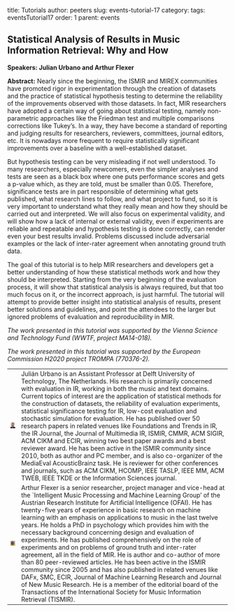 title: Tutorials
author: peeters
slug: events-tutorial-17
category:
tags: eventsTutorial17
order: 1
parent: events

## Statistical Analysis of Results in Music Information Retrieval: Why and How

**Speakers: Julian Urbano and Arthur Flexer**

**Abstract:** Nearly since the beginning, the ISMIR and MIREX communities have promoted rigor in experimentation through the creation of datasets and the practice of statistical hypothesis testing to determine the reliability of the improvements observed with those datasets. In fact, MIR researchers have adopted a certain way of going about statistical testing, namely non-parametric approaches like the Friedman test and multiple comparisons corrections like Tukey’s. In a way, they have become a standard of reporting and judging results for researchers, reviewers, committees, journal editors, etc. It is nowadays more frequent to require statistically significant improvements over a baseline with a well-established dataset.

But hypothesis testing can be very misleading if not well understood. To many researchers, especially newcomers, even the simpler analyses and tests are seen as a black box where one puts performance scores and gets a p-value which, as they are told, must be smaller than 0.05. Therefore, significance tests are in part responsible of determining what gets published, what research lines to follow, and what project to fund, so it is very important to understand what they really mean and how they should be carried out and interpreted. We will also focus on experimental validity, and will show how a lack of internal or external validity, even if experiments are reliable and repeatable and hypothesis testing is done correctly, can render even your best results invalid. Problems discussed include adversarial examples or the lack of inter-rater agreement when annotating ground truth data.

The goal of this tutorial is to help MIR researchers and developers get a better understanding of how these statistical methods work and how they should be interpreted. Starting from the very beginning of the evaluation process, it will show that statistical analysis is always required, but that too much focus on it, or the incorrect approach, is just harmful. The tutorial will attempt to provide better insight into statistical analysis of results, present better solutions and guidelines, and point the attendees to the larger but ignored problems of evaluation and reproducibility in MIR.

<I>The work presented in this tutorial was supported by the Vienna Science and Technology Fund (WWTF, project MA14-018).

The work presented in this tutorial was supported by the European Commission H2020 project TROMPA (770376-2).</I>


<TABLE>

<TR>
<TD>
<img src="../images/tutorial/tutorial_photo_urbano.jpg">
</TD>
<TD>
Julián Urbano is an Assistant Professor at Delft University of Technology, The Netherlands. His research is primarily concerned with evaluation in IR, working in both the music and text domains. Current topics of interest are the application of statistical methods for the construction of datasets, the reliability of evaluation experiments, statistical significance testing for IR, low-cost evaluation and stochastic simulation for evaluation. He has published over 50 research papers in related venues like Foundations and Trends in IR, the IR Journal, the Journal of Multimedia IR, ISMIR, CMMR, ACM SIGIR, ACM CIKM and ECIR, winning two best paper awards and a best reviewer award. He has been active in the ISMIR community since 2010, both as author and PC member, and is also co-organizer of the MediaEval AcousticBrainz task. He is reviewer for other conferences and journals, such as ACM CIKM, HCOMP, IEEE TASLP, IEEE MM, ACM TWEB, IEEE TKDE or the Information Sciences journal.
</TD>
</TR>


<TR>
<TD>
<img src="../images/tutorial/tutorial_photo_flexer.jpg">
</TD>
<TD>
Arthur Flexer is a senior researcher, project manager and vice-head at the `Intelligent Music Processing and Machine Learning Group’ of the Austrian Research Institute for Artificial Intelligence (OFAI). He has twenty-five years of experience in basic research on machine learning with an emphasis on applications to music in the last twelve years. He holds a PhD in psychology which provides him with the necessary background concerning design and evaluation of experiments. He has published comprehensively on the role of experiments and on problems of ground truth and inter-rater agreement, all in the field of MIR. He is author and co-author of more than 80 peer-reviewed articles. He has been active in the ISMIR community since 2005 and has also published in related venues like DAFx, SMC, ECIR, Journal of Machine Learning Research and Journal of New Music Research. He is a member of the editorial board of the Transactions of the International Society for Music Information Retrieval (TISMIR).
</TD>
</TR>

</TABLE>
